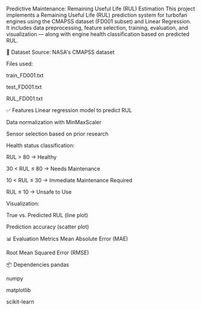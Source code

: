 Predictive Maintenance: Remaining Useful Life (RUL) Estimation
This project implements a Remaining Useful Life (RUL) prediction system for turbofan engines using the CMAPSS dataset (FD001 subset) and Linear Regression. It includes data preprocessing, feature selection, training, evaluation, and visualization — along with engine health classification based on predicted RUL.

📁 Dataset
  Source: NASA's CMAPSS dataset

Files used:

  train_FD001.txt
  
  test_FD001.txt
  
  RUL_FD001.txt

✅ Features
  Linear regression model to predict RUL
  
  Data normalization with MinMaxScaler
  
  Sensor selection based on prior research

Health status classification:

  RUL > 80 → Healthy
  
  30 < RUL ≤ 80 → Needs Maintenance
  
  10 < RUL ≤ 30 → Immediate Maintenance Required
  
  RUL ≤ 10 → Unsafe to Use

Visualization:

  True vs. Predicted RUL (line plot)
  
  Prediction accuracy (scatter plot)

📊 Evaluation Metrics
  Mean Absolute Error (MAE)
  
  Root Mean Squared Error (RMSE)

📦 Dependencies
  pandas
  
  numpy
  
  matplotlib
  
  scikit-learn
